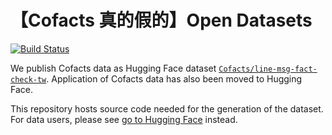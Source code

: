 【Cofacts 真的假的】Open Datasets
=====

[![Build Status](https://travis-ci.org/cofacts/opendata.svg?branch=master)](https://travis-ci.org/cofacts/opendata)

We publish Cofacts data as Hugging Face dataset [`Cofacts/line-msg-fact-check-tw`](https://huggingface.co/datasets/Cofacts/line-msg-fact-check-tw). Application of Cofacts data has also been moved to Hugging Face.

This repository hosts source code needed for the generation of the dataset. For data users, please see [go to Hugging Face](https://huggingface.co/datasets/Cofacts/line-msg-fact-check-tw) instead.
